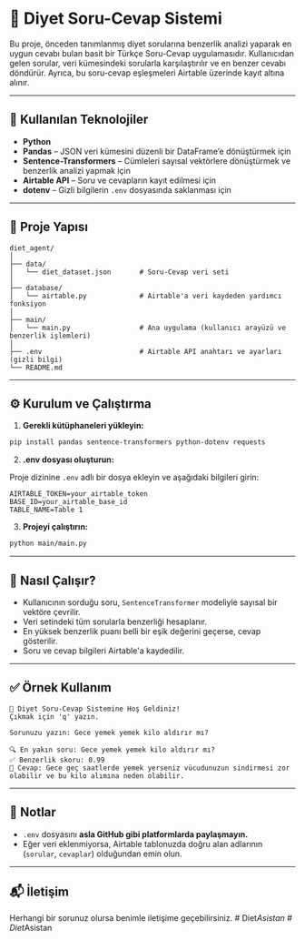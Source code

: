 # 🥗 Diyet Soru-Cevap Sistemi

Bu proje, önceden tanımlanmış diyet sorularına benzerlik analizi yaparak en uygun cevabı bulan basit bir Türkçe Soru-Cevap uygulamasıdır. Kullanıcıdan gelen sorular, veri kümesindeki sorularla karşılaştırılır ve en benzer cevabı döndürür. Ayrıca, bu soru-cevap eşleşmeleri Airtable üzerinde kayıt altına alınır.

---

## 🔧 Kullanılan Teknolojiler

* **Python**
* **Pandas** – JSON veri kümesini düzenli bir DataFrame’e dönüştürmek için
* **Sentence-Transformers** – Cümleleri sayısal vektörlere dönüştürmek ve benzerlik analizi yapmak için
* **Airtable API** – Soru ve cevapların kayıt edilmesi için
* **dotenv** – Gizli bilgilerin `.env` dosyasında saklanması için

---

## 📂 Proje Yapısı

```
diet_agent/
│
├── data/
│   └── diet_dataset.json       # Soru-Cevap veri seti
│
├── database/
│   └── airtable.py             # Airtable'a veri kaydeden yardımcı fonksiyon
│
├── main/
│   └── main.py                 # Ana uygulama (kullanıcı arayüzü ve benzerlik işlemleri)
│
├── .env                        # Airtable API anahtarı ve ayarları (gizli bilgi)
└── README.md
```

---

## ⚙️ Kurulum ve Çalıştırma

1. **Gerekli kütüphaneleri yükleyin:**

```bash
pip install pandas sentence-transformers python-dotenv requests
```

2. **.env dosyası oluşturun:**

Proje dizinine `.env` adlı bir dosya ekleyin ve aşağıdaki bilgileri girin:

```
AIRTABLE_TOKEN=your_airtable_token
BASE_ID=your_airtable_base_id
TABLE_NAME=Table 1
```

3. **Projeyi çalıştırın:**

```bash
python main/main.py
```

---

## 🧠 Nasıl Çalışır?

* Kullanıcının sorduğu soru, `SentenceTransformer` modeliyle sayısal bir vektöre çevrilir.
* Veri setindeki tüm sorularla benzerliği hesaplanır.
* En yüksek benzerlik puanı belli bir eşik değerini geçerse, cevap gösterilir.
* Soru ve cevap bilgileri Airtable'a kaydedilir.

---

## ✅ Örnek Kullanım

```
🥗 Diyet Soru-Cevap Sistemine Hoş Geldiniz!
Çıkmak için 'q' yazın.

Sorunuzu yazın: Gece yemek yemek kilo aldırır mı?

🔍 En yakın soru: Gece yemek yemek kilo aldırır mı?
✅ Benzerlik skoru: 0.99
📌 Cevap: Gece geç saatlerde yemek yerseniz vücudunuzun sindirmesi zor olabilir ve bu kilo alımına neden olabilir.
```

---

## 📌 Notlar

* `.env` dosyasını **asla GitHub gibi platformlarda paylaşmayın.**
* Eğer veri eklenmiyorsa, Airtable tablonuzda doğru alan adlarının (`sorular`, `cevaplar`) olduğundan emin olun.

---

## 📬 İletişim

Herhangi bir sorunuz olursa benimle iletişime geçebilirsiniz.
#   D i e t _ A s i s t a n  
 #   D i e t _ A s i s t a n  
 